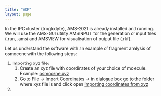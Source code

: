 ```yaml
---
title: "ADF"
layout: page
---
```

In the IPC cluster (troglodyte), AMS-2021 is already installed and running. We will use the AMS-GUI utility AMSINPUT for the generation of input files (.run, .ams) and AMSVIEW for visualisation of output file (.rkf).

Let us understand the software with an example of fragment analysis of osmocene with the following steps:
1. Importing xyz file:
    1. Create an xyz file with coordinates of your choice of molecule. Example: [osmocene.xyz](files/osmocene.xyz)
    2. Go to File &rarr; Import Coordinates &rarr; in dialogue box go to the folder where xyz file is and click open
       [Importing coordinates from xyz](images/adf1.png)
3. 
